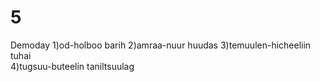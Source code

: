# 5
Demoday
1)od-holboo barih
2)amraa-nuur huudas
3)temuulen-hicheeliin tuhai  
4)tugsuu-buteelin taniltsuulag
